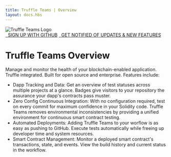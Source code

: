 ```yaml
---
title: Truffle Teams | Overview
layout: docs.hbs
---
```

<img style="max-width: 500px;" class="mb-3" src="/img/teams-logo-dark.svg" alt="Truffle Teams Logo" />
<div class="text-center">
  <a href="http://my.truffleteams.com" class="btn btn-lg btn-truffle"><i class="fab fa-github"></i>&nbsp;&nbsp;SIGN UP WITH GITHUB</a>
  <a href="https://share.hsforms.com/1OaTglVhGTdWk7spR6nE_AA34pbp" class="btn btn-lg btn-wrap btn-ganache mt-2 mt-md-0"><i class="fas fa-envelope"></i>&nbsp;&nbsp;GET NOTIFIED OF UPDATES &amp; NEW FEATURES</a>
</div>

# Truffle Teams Overview

Manage and monitor the health of your blockchain-enabled application. Truffle integrated. Built for open source and enterprise. Features include:

* Dapp Tracking and Data: Get an overview of test statuses across multiple projects at a glance. Badges give visitors to your repository the assurance your dapp's contracts pass muster.
* Zero Config Continuous Integration: With no configuration required, test on every commit for maximum confidence in your Solidity code. Truffle Teams removes environmental inconsistencies by providing a unified environment for continuous smart contract testing.
* Automated Deployments: Adding Truffle Teams to your worflow is as easy as pushing to GitHub. Execute tests automatically while freeing up developer time and system resources.
* Smart Contract Management: Monitor a deployed smart contract's transactions, state, and events. View the build history and current status in the workflow.

